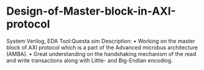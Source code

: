 # Design-of-Master-block-in-AXI-protocol
System Verilog, EDA Tool:Questa sim Description: • Working on the master block of AXI protocol which is a part of the Advanced microbus architecture (AMBA). • Great understanding on the handshaking mechanism of the read and write transactions along with Little- and Big-Endian encoding.
